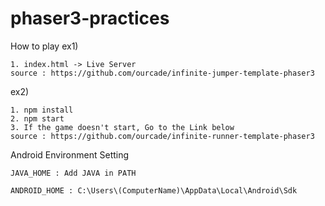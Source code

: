 # phaser3-practices

How to play 
ex1)
```
1. index.html -> Live Server
source : https://github.com/ourcade/infinite-jumper-template-phaser3
```

ex2)
```
1. npm install
2. npm start
3. If the game doesn't start, Go to the Link below
source : https://github.com/ourcade/infinite-runner-template-phaser3
```


Android Environment Setting
```
JAVA_HOME : Add JAVA in PATH

ANDROID_HOME : C:\Users\(ComputerName)\AppData\Local\Android\Sdk
```
